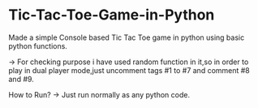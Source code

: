 # Tic-Tac-Toe-Game-in-Python

Made a simple Console based Tic Tac Toe game in python using basic python functions.

-> For checking purpose i have used random function in it,so in order to play in dual player mode,just uncomment tags #1 to #7 and comment #8 and #9.

How to Run?
 -> Just run normally as any python code.
